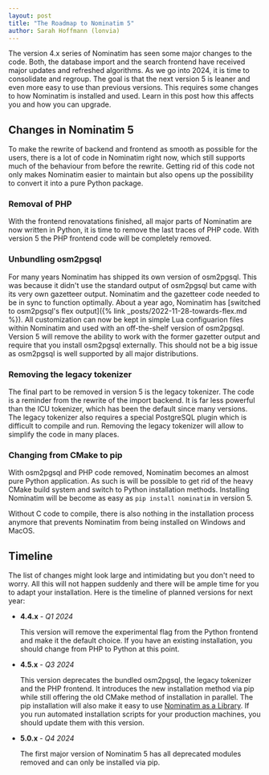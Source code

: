 ```yaml
---
layout: post
title: "The Roadmap to Nominatim 5"
author: Sarah Hoffmann (lonvia)
---
```


The version 4.x series of Nominatim has seen some major changes to the code.
Both, the database import and the search frontend have received major
updates and refreshed algorithms. As we go into 2024, it is time to
consolidate and regroup. The goal is that the next version 5 is leaner
and even more easy to use than previous versions. This requires some
changes to how Nominatim is installed and used. Learn in this post how
this affects you and how you can upgrade.

## Changes in Nominatim 5

To make the rewrite of backend and frontend as smooth as possible for the
users, there is a lot of code in Nominatim right now, which still supports
much of the behaviour from before the rewrite. Getting rid of this code
not only makes Nominatim easier to maintain but also opens up the possibility
to convert it into a pure Python package.

### Removal of PHP

With the frontend renovatations finished, all major parts of Nominatim are
now written in Python, it is time to remove the last traces of PHP code.
With version 5 the PHP frontend code will be completely removed.

### Unbundling osm2pgsql

For many years Nominatim has shipped its own version of osm2pgsql. This was
because it didn't use the standard output of osm2pgsql but came with its
very own gazetteer output. Nominatim and the gazetteer code needed to be
in sync to function optimally. About a year ago, Nominatim has
[switched to osm2pgsql's flex output]({% link _posts/2022-11-28-towards-flex.md %}).
All customization can now be kept in simple Lua configuarion files within
Nominatim and used with an off-the-shelf version of osm2pgsql.
Version 5 will remove the ability to work with the former gazetter output
and require that you install osm2pgsql externally. This should not be a
big issue as osm2pgsql is well supported by all major distributions.

### Removing the legacy tokenizer

The final part to be removed in version 5 is the legacy tokenizer. The code
is a reminder from the rewrite of the import backend. It is far less
powerful than the ICU tokenizer, which has been the default since many versions.
The legacy tokenizer also requires a special PostgreSQL plugin which is
difficult to compile and run. Removing the legacy tokenizer will allow to
simplify the code in many places.

### Changing from CMake to pip

With osm2pgsql and PHP code removed, Nominatim becomes an almost pure Python
application. As such is will be possible to get rid of the heavy CMake
build system and switch to Python installation methods. Installing Nominatim
will be become as easy as `pip install nominatim` in version 5.

Without C code to compile, there is also nothing in the installation
process anymore that prevents Nominatim from being installed on
Windows and MacOS.

## Timeline

The list of changes might look large and intimidating but you don't need to
worry. All this will not happen suddenly and there will be ample time for
you to adapt your installation. Here is the timeline of planned versions
for next year:

* __4.4.x__ - _Q1 2024_

  This version will remove the experimental flag from the Python frontend
  and make it the default choice. If you have an existing installation,
  you should change from PHP to Python at this point.

* __4.5.x__ - _Q3 2024_

  This version deprecates the bundled osm2pgsql, the legacy tokenizer and
  the PHP frontend. It introduces the new installation method via pip
  while still offering the old CMake method of installation in parallel.
  The pip installation will also make it easy to use
  [Nominatim as a Library](https://nominatim.org/release-docs/develop/library/Getting-Started/).
  If you run automated installation scripts for your production machines,
  you should update them with this version.

* __5.0.x__ - _Q4 2024_

  The first major version of Nominatim 5 has all deprecated modules removed
  and can only be installed via pip.
